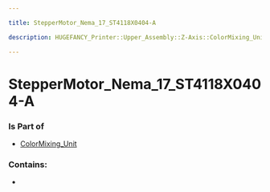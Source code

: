 ```yaml
---

title: StepperMotor_Nema_17_ST4118X0404-A

description: HUGEFANCY_Printer::Upper_Assembly::Z-Axis::ColorMixing_Unit::StepperMotor_Nema_17_ST4118X0404-A

---
```

# StepperMotor_Nema_17_ST4118X0404-A
<script>
    var geoarray = '{"StepperMotor_Nema_17_ST4118X0404-A": {}}';
</script>
<script>
    var basepath = '/assets/HUGEFANCY_Printer/Upper_Assembly/Z-Axis/ColorMixing_Unit/';
</script>
<link rel="stylesheet" href="/css/container.css">

<div id="container"></div>

<!-- these are the required scripts for the three.js scene -->
<script src="/lib/three.min.js"></script>
<script src="/lib/OrbitControls.js"></script>
<script src="/lib/RectAreaLightUniformsLib.js"></script>
<!-- this is your app's lib file -->
<script src="/lib/triceratops_app.js"></script>
### Is Part of
- [ColorMixing_Unit](../ColorMixing_Unit)  

### Contains:
- [](./StepperMotor_Nema_17_ST4118X0404-A/)

